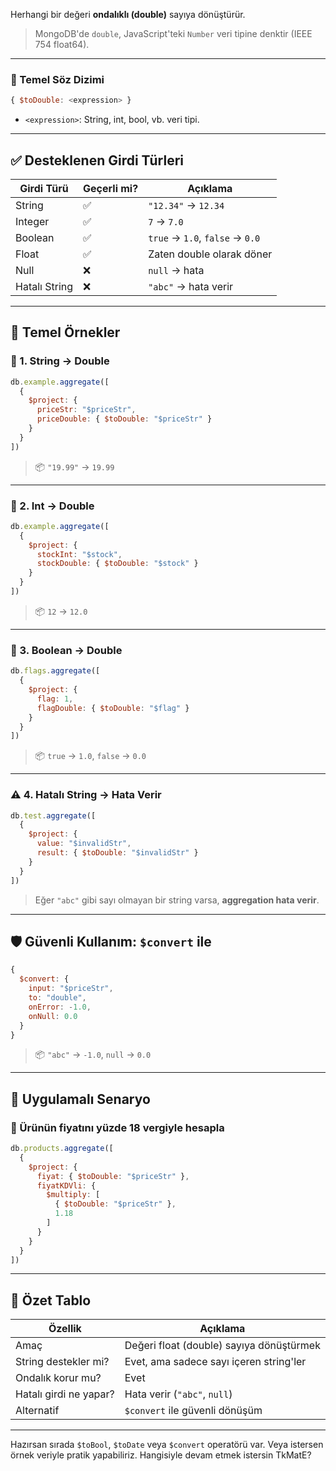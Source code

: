 
Herhangi bir değeri **ondalıklı (double)** sayıya dönüştürür.

> MongoDB'de `double`, JavaScript'teki `Number` veri tipine denktir (IEEE 754 float64).

---

### 📌 Temel Söz Dizimi

```js
{ $toDouble: <expression> }
```

- `<expression>`: String, int, bool, vb. veri tipi.
    

---

## ✅ Desteklenen Girdi Türleri

|Girdi Türü|Geçerli mi?|Açıklama|
|---|---|---|
|String|✅|`"12.34"` → `12.34`|
|Integer|✅|`7` → `7.0`|
|Boolean|✅|`true` → `1.0`, `false` → `0.0`|
|Float|✅|Zaten double olarak döner|
|Null|❌|`null` → hata|
|Hatalı String|❌|`"abc"` → hata verir|

---

## 🧪 Temel Örnekler

### 🎯 1. String → Double

```js
db.example.aggregate([
  {
    $project: {
      priceStr: "$priceStr",
      priceDouble: { $toDouble: "$priceStr" }
    }
  }
])
```

> 📦 `"19.99"` → `19.99`

---

### 🎯 2. Int → Double

```js
db.example.aggregate([
  {
    $project: {
      stockInt: "$stock",
      stockDouble: { $toDouble: "$stock" }
    }
  }
])
```

> 📦 `12` → `12.0`

---

### 🎯 3. Boolean → Double

```js
db.flags.aggregate([
  {
    $project: {
      flag: 1,
      flagDouble: { $toDouble: "$flag" }
    }
  }
])
```

> 📦 `true` → `1.0`, `false` → `0.0`

---

### ⚠️ 4. Hatalı String → Hata Verir

```js
db.test.aggregate([
  {
    $project: {
      value: "$invalidStr",
      result: { $toDouble: "$invalidStr" }
    }
  }
])
```

> Eğer `"abc"` gibi sayı olmayan bir string varsa, **aggregation hata verir**.

---

## 🛡️ Güvenli Kullanım: `$convert` ile

```js
{
  $convert: {
    input: "$priceStr",
    to: "double",
    onError: -1.0,
    onNull: 0.0
  }
}
```

> 📦 `"abc"` → `-1.0`, `null` → `0.0`

---

## 🧮 Uygulamalı Senaryo

### 🎯 Ürünün fiyatını yüzde 18 vergiyle hesapla

```js
db.products.aggregate([
  {
    $project: {
      fiyat: { $toDouble: "$priceStr" },
      fiyatKDVli: {
        $multiply: [
          { $toDouble: "$priceStr" },
          1.18
        ]
      }
    }
  }
])
```

---

## 🧠 Özet Tablo

|Özellik|Açıklama|
|---|---|
|Amaç|Değeri float (double) sayıya dönüştürmek|
|String destekler mi?|Evet, ama sadece sayı içeren string'ler|
|Ondalık korur mu?|Evet|
|Hatalı girdi ne yapar?|Hata verir (`"abc"`, `null`)|
|Alternatif|`$convert` ile güvenli dönüşüm|

---

Hazırsan sırada `$toBool`, `$toDate` veya `$convert` operatörü var. Veya istersen örnek veriyle pratik yapabiliriz. Hangisiyle devam etmek istersin TkMatE?